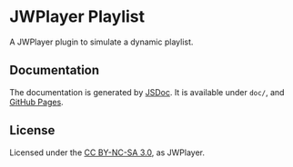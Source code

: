 # JWPlayer Playlist

A JWPlayer plugin to simulate a dynamic playlist.

## Documentation

The documentation is generated by [JSDoc](http://usejsdoc.org/).
It is available under `doc/`, and [GitHub Pages](http://audetpascale.github.io/jwplayer-playlist/).

## License

Licensed under the [CC BY-NC-SA 3.0](http://creativecommons.org/licenses/by-nc-sa/3.0/), as JWPlayer.
